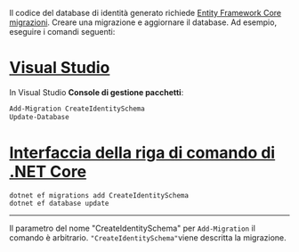 Il codice del database di identità generato richiede [Entity Framework Core migrazioni](/ef/core/managing-schemas/migrations/). Creare una migrazione e aggiornare il database. Ad esempio, eseguire i comandi seguenti:

# <a name="visual-studiotabvisual-studio"></a>[Visual Studio](#tab/visual-studio)

In Visual Studio **Console di gestione pacchetti**:

```powershell
Add-Migration CreateIdentitySchema
Update-Database
```

# <a name="net-core-clitabnetcore-cli"></a>[Interfaccia della riga di comando di .NET Core](#tab/netcore-cli)

```dotnetcli
dotnet ef migrations add CreateIdentitySchema
dotnet ef database update
```

---

Il parametro del nome "CreateIdentitySchema" per `Add-Migration` il comando è arbitrario. `"CreateIdentitySchema"`viene descritta la migrazione.
